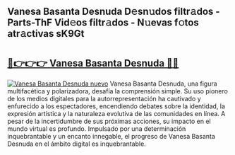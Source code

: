 ## Vanesa Basanta Desnuda D𝚎sn𝚞dos filtr𝚊dos - Parts-ThF Vid𝚎os filtr𝚊dos - N𝚞evas f𝚘tos atr𝚊ctivas sK9Gt

# <h2><a href="http://mbc19g.tromn.icu/?c=Vanesa+Basanta+Desnuda">🔗👉👉👉 Vanesa Basanta Desnuda 🔗🔗</a></h2>

[![Vanesa Basanta Desnuda nuevo](https://i.imgur.com/pEAQMta.gif)](http://mbc19g.tromn.icu/?c=Vanesa+Basanta+Desnuda)
Vanesa Basanta Desnuda, una figura multifacética y polarizadora, desafía la comprensión simple. Su uso pionero de los medios digitales para la autorrepresentación ha cautivado y enfurecido a los espectadores, encendiendo debates sobre la identidad, la expresión artística y la naturaleza evolutiva de las comunidades en línea. A pesar de la incertidumbre de sus próximas acciones, su impacto en el mundo virtual es profundo. Impulsado por una determinación inquebrantable y un encanto innegable, el progreso de Vanesa Basanta Desnuda en el ámbito digital es inquebrantable.
